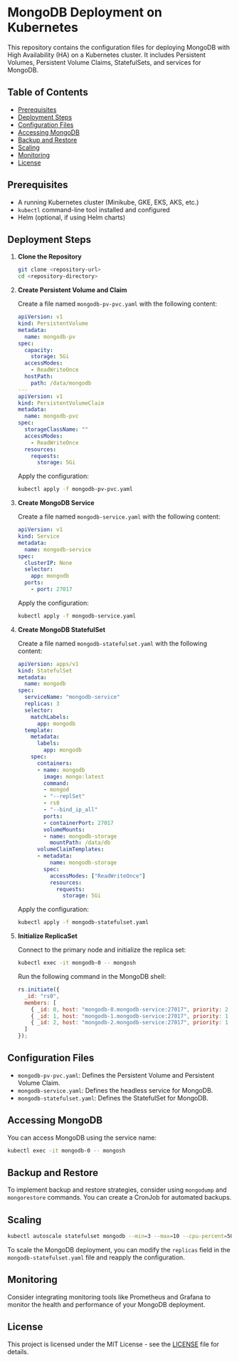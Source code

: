 # MongoDB Deployment on Kubernetes

This repository contains the configuration files for deploying MongoDB with High Availability (HA) on a Kubernetes cluster. It includes Persistent Volumes, Persistent Volume Claims, StatefulSets, and services for MongoDB.

## Table of Contents

- [Prerequisites](#prerequisites)
- [Deployment Steps](#deployment-steps)
- [Configuration Files](#configuration-files)
- [Accessing MongoDB](#accessing-mongodb)
- [Backup and Restore](#backup-and-restore)
- [Scaling](#scaling)
- [Monitoring](#monitoring)
- [License](#license)

## Prerequisites

- A running Kubernetes cluster (Minikube, GKE, EKS, AKS, etc.)
- `kubectl` command-line tool installed and configured
- Helm (optional, if using Helm charts)

## Deployment Steps

1. **Clone the Repository**

   ```bash
   git clone <repository-url>
   cd <repository-directory>
   ```

2. **Create Persistent Volume and Claim**

   Create a file named `mongodb-pv-pvc.yaml` with the following content:

   ```yaml
   apiVersion: v1
   kind: PersistentVolume
   metadata:
     name: mongodb-pv
   spec:
     capacity:
       storage: 5Gi
     accessModes:
       - ReadWriteOnce
     hostPath:
       path: /data/mongodb
   ---
   apiVersion: v1
   kind: PersistentVolumeClaim
   metadata:
     name: mongodb-pvc
   spec:
     storageClassName: ""
     accessModes:
       - ReadWriteOnce
     resources:
       requests:
         storage: 5Gi
   ```

   Apply the configuration:

   ```bash
   kubectl apply -f mongodb-pv-pvc.yaml
   ```

3. **Create MongoDB Service**

   Create a file named `mongodb-service.yaml` with the following content:

   ```yaml
   apiVersion: v1
   kind: Service
   metadata:
     name: mongodb-service
   spec:
     clusterIP: None
     selector:
       app: mongodb
     ports:
       - port: 27017
   ```

   Apply the configuration:

   ```bash
   kubectl apply -f mongodb-service.yaml
   ```

4. **Create MongoDB StatefulSet**

   Create a file named `mongodb-statefulset.yaml` with the following content:

   ```yaml
   apiVersion: apps/v1
   kind: StatefulSet
   metadata:
     name: mongodb
   spec:
     serviceName: "mongodb-service"
     replicas: 3
     selector:
       matchLabels:
         app: mongodb
     template:
       metadata:
         labels:
           app: mongodb
       spec:
         containers:
         - name: mongodb
           image: mongo:latest
           command:
           - mongod
           - "--replSet"
           - rs0
           - "--bind_ip_all"
           ports:
           - containerPort: 27017
           volumeMounts:
           - name: mongodb-storage
             mountPath: /data/db
         volumeClaimTemplates:
         - metadata:
             name: mongodb-storage
           spec:
             accessModes: ["ReadWriteOnce"]
             resources:
               requests:
                 storage: 5Gi
   ```

   Apply the configuration:

   ```bash
   kubectl apply -f mongodb-statefulset.yaml
   ```

5. **Initialize ReplicaSet**

   Connect to the primary node and initialize the replica set:

   ```bash
   kubectl exec -it mongodb-0 -- mongosh
   ```

   Run the following command in the MongoDB shell:

   ```javascript
   rs.initiate({
     _id: "rs0",
     members: [
       { _id: 0, host: "mongodb-0.mongodb-service:27017", priority: 2 },
       { _id: 1, host: "mongodb-1.mongodb-service:27017", priority: 1 },
       { _id: 2, host: "mongodb-2.mongodb-service:27017", priority: 1 }
     ]
   });
   ```

## Configuration Files

- `mongodb-pv-pvc.yaml`: Defines the Persistent Volume and Persistent Volume Claim.
- `mongodb-service.yaml`: Defines the headless service for MongoDB.
- `mongodb-statefulset.yaml`: Defines the StatefulSet for MongoDB.

## Accessing MongoDB

You can access MongoDB using the service name:
```bash
kubectl exec -it mongodb-0 -- mongosh
```

## Backup and Restore

To implement backup and restore strategies, consider using `mongodump` and `mongorestore` commands. You can create a CronJob for automated backups.

## Scaling

```bash
kubectl autoscale statefulset mongodb --min=3 --max=10 --cpu-percent=50
```

To scale the MongoDB deployment, you can modify the `replicas` field in the `mongodb-statefulset.yaml` file and reapply the configuration.

## Monitoring

Consider integrating monitoring tools like Prometheus and Grafana to monitor the health and performance of your MongoDB deployment.

## License

This project is licensed under the MIT License - see the [LICENSE](LICENSE) file for details.


